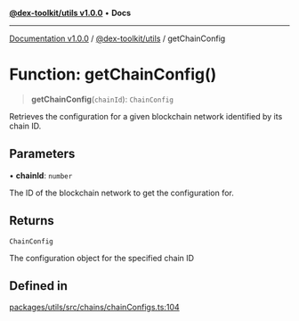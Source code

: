 [**@dex-toolkit/utils v1.0.0**](../README.md) • **Docs**

***

[Documentation v1.0.0](../../../packages.md) / [@dex-toolkit/utils](../README.md) / getChainConfig

# Function: getChainConfig()

> **getChainConfig**(`chainId`): `ChainConfig`

Retrieves the configuration for a given blockchain network identified by its chain ID.

## Parameters

• **chainId**: `number`

The ID of the blockchain network to get the configuration for.

## Returns

`ChainConfig`

The configuration object for the specified chain ID

## Defined in

[packages/utils/src/chains/chainConfigs.ts:104](https://github.com/niZmosis/dex-toolkit/blob/3d8b41b44787b30fbea5de3ab4737662ffb61bc8/packages/utils/src/chains/chainConfigs.ts#L104)

